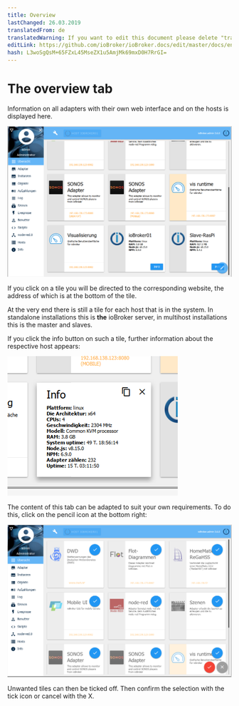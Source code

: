 ```yaml
---
title: Overview
lastChanged: 26.03.2019
translatedFrom: de
translatedWarning: If you want to edit this document please delete "translatedFrom" field, elsewise this document will be translated automatically again
editLink: https://github.com/ioBroker/ioBroker.docs/edit/master/docs/en/admin/overview.md
hash: L3woSgQsM+65FZxL45MseZX1u5AmjMk69mxD0H7RrGI=
---
```

# The overview tab
Information on all adapters with their own web interface and on the hosts is displayed here.

![The overview tab](../../de/admin/media/ADMIN_Uebersicht.png)

If you click on a tile you will be directed to the corresponding website, the address of which is at the bottom of the tile.

At the very end there is still a tile for each host that is in the system. In standalone installations this is **the** ioBroker server, in multihost installations this is the master and slaves.

If you click the info button on such a tile, further information about the respective host appears:

![The overview tab](../../de/admin/media/ADMIN_Uebersicht_host.png)

The content of this tab can be adapted to suit your own requirements. To do this, click on the pencil icon at the bottom right:

![The overview tab](../../de/admin/media/ADMIN_Uebersicht_edit.png)

Unwanted tiles can then be ticked off. Then confirm the selection with the tick icon or cancel with the X.
